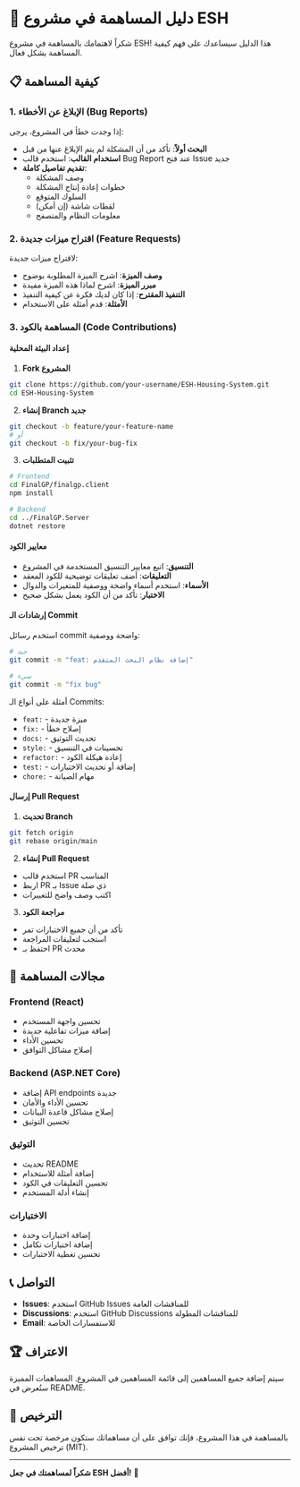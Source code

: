 # 🤝 دليل المساهمة في مشروع ESH

شكراً لاهتمامك بالمساهمة في مشروع ESH! هذا الدليل سيساعدك على فهم كيفية المساهمة بشكل فعال.

## 📋 كيفية المساهمة

### 1. الإبلاغ عن الأخطاء (Bug Reports)

إذا وجدت خطأ في المشروع، يرجى:

- **البحث أولاً**: تأكد من أن المشكلة لم يتم الإبلاغ عنها من قبل
- **استخدام القالب**: استخدم قالب Bug Report عند فتح Issue جديد
- **تقديم تفاصيل كاملة**: 
  - وصف المشكلة
  - خطوات إعادة إنتاج المشكلة
  - السلوك المتوقع
  - لقطات شاشة (إن أمكن)
  - معلومات النظام والمتصفح

### 2. اقتراح ميزات جديدة (Feature Requests)

لاقتراح ميزات جديدة:

- **وصف الميزة**: اشرح الميزة المطلوبة بوضوح
- **مبرر الميزة**: اشرح لماذا هذه الميزة مفيدة
- **التنفيذ المقترح**: إذا كان لديك فكرة عن كيفية التنفيذ
- **الأمثلة**: قدم أمثلة على الاستخدام

### 3. المساهمة بالكود (Code Contributions)

#### إعداد البيئة المحلية

1. **Fork المشروع**
```bash
git clone https://github.com/your-username/ESH-Housing-System.git
cd ESH-Housing-System
```

2. **إنشاء Branch جديد**
```bash
git checkout -b feature/your-feature-name
# أو
git checkout -b fix/your-bug-fix
```

3. **تثبيت المتطلبات**
```bash
# Frontend
cd FinalGP/finalgp.client
npm install

# Backend
cd ../FinalGP.Server
dotnet restore
```

#### معايير الكود

- **التنسيق**: اتبع معايير التنسيق المستخدمة في المشروع
- **التعليقات**: أضف تعليقات توضيحية للكود المعقد
- **الأسماء**: استخدم أسماء واضحة ووصفية للمتغيرات والدوال
- **الاختبار**: تأكد من أن الكود يعمل بشكل صحيح

#### إرشادات الـ Commit

استخدم رسائل commit واضحة ووصفية:

```bash
# جيد
git commit -m "feat: إضافة نظام البحث المتقدم"

# سيء
git commit -m "fix bug"
```

أمثلة على أنواع الـ Commits:
- `feat:` - ميزة جديدة
- `fix:` - إصلاح خطأ
- `docs:` - تحديث التوثيق
- `style:` - تحسينات في التنسيق
- `refactor:` - إعادة هيكلة الكود
- `test:` - إضافة أو تحديث الاختبارات
- `chore:` - مهام الصيانة

#### إرسال Pull Request

1. **تحديث Branch**
```bash
git fetch origin
git rebase origin/main
```

2. **إنشاء Pull Request**
- استخدم قالب PR المناسب
- اربط PR بـ Issue ذي صلة
- اكتب وصف واضح للتغييرات

3. **مراجعة الكود**
- تأكد من أن جميع الاختبارات تمر
- استجب لتعليقات المراجعة
- احتفظ بـ PR محدث

## 🎯 مجالات المساهمة

### Frontend (React)
- تحسين واجهة المستخدم
- إضافة ميزات تفاعلية جديدة
- تحسين الأداء
- إصلاح مشاكل التوافق

### Backend (ASP.NET Core)
- إضافة API endpoints جديدة
- تحسين الأداء والأمان
- إصلاح مشاكل قاعدة البيانات
- تحسين التوثيق

### التوثيق
- تحديث README
- إضافة أمثلة للاستخدام
- تحسين التعليقات في الكود
- إنشاء أدلة المستخدم

### الاختبارات
- إضافة اختبارات وحدة
- إضافة اختبارات تكامل
- تحسين تغطية الاختبارات

## 📞 التواصل

- **Issues**: استخدم GitHub Issues للمناقشات العامة
- **Discussions**: استخدم GitHub Discussions للمناقشات المطولة
- **Email**: للاستفسارات الخاصة

## 🏆 الاعتراف

سيتم إضافة جميع المساهمين إلى قائمة المساهمين في المشروع. المساهمات المميزة ستُعرض في README.

## 📄 الترخيص

بالمساهمة في هذا المشروع، فإنك توافق على أن مساهماتك ستكون مرخصة تحت نفس ترخيص المشروع (MIT).

---

**شكراً لمساهمتك في جعل ESH أفضل!** 🚀 